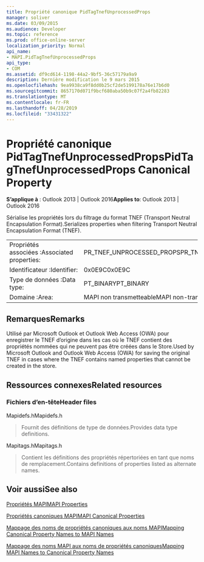 ```yaml
---
title: Propriété canonique PidTagTnefUnprocessedProps
manager: soliver
ms.date: 03/09/2015
ms.audience: Developer
ms.topic: reference
ms.prod: office-online-server
localization_priority: Normal
api_name:
- MAPI.PidTagTnefUnprocessedProps
api_type:
- COM
ms.assetid: df9cd614-1198-44a2-9bf5-36c57179a9a9
description: Dernière modification le 9 mars 2015
ms.openlocfilehash: 9ea9938ca9f8dd0b25cf2de5199178a76e17b6d0
ms.sourcegitcommit: 8657170d071f9bcf680aba50b9c07f2a4fb82283
ms.translationtype: MT
ms.contentlocale: fr-FR
ms.lasthandoff: 04/28/2019
ms.locfileid: "33431322"
---
```

# <a name="pidtagtnefunprocessedprops-canonical-property"></a><span data-ttu-id="5d547-103">Propriété canonique PidTagTnefUnprocessedProps</span><span class="sxs-lookup"><span data-stu-id="5d547-103">PidTagTnefUnprocessedProps Canonical Property</span></span>

  
  
<span data-ttu-id="5d547-104">**S’applique à** : Outlook 2013 | Outlook 2016</span><span class="sxs-lookup"><span data-stu-id="5d547-104">**Applies to**: Outlook 2013 | Outlook 2016</span></span> 
  
<span data-ttu-id="5d547-105">Sérialise les propriétés lors du filtrage du format TNEF (Transport Neutral Encapsulation Format).</span><span class="sxs-lookup"><span data-stu-id="5d547-105">Serializes properties when filtering Transport Neutral Encapsulation Format (TNEF).</span></span>
  
|||
|:-----|:-----|
|<span data-ttu-id="5d547-106">Propriétés associées :</span><span class="sxs-lookup"><span data-stu-id="5d547-106">Associated properties:</span></span>  <br/> |<span data-ttu-id="5d547-107">PR_TNEF_UNPROCESSED_PROPS</span><span class="sxs-lookup"><span data-stu-id="5d547-107">PR_TNEF_UNPROCESSED_PROPS</span></span>  <br/> |
|<span data-ttu-id="5d547-108">Identificateur :</span><span class="sxs-lookup"><span data-stu-id="5d547-108">Identifier:</span></span>  <br/> |<span data-ttu-id="5d547-109">0x0E9C</span><span class="sxs-lookup"><span data-stu-id="5d547-109">0x0E9C</span></span>  <br/> |
|<span data-ttu-id="5d547-110">Type de données :</span><span class="sxs-lookup"><span data-stu-id="5d547-110">Data type:</span></span>  <br/> |<span data-ttu-id="5d547-111">PT_BINARY</span><span class="sxs-lookup"><span data-stu-id="5d547-111">PT_BINARY</span></span>  <br/> |
|<span data-ttu-id="5d547-112">Domaine :</span><span class="sxs-lookup"><span data-stu-id="5d547-112">Area:</span></span>  <br/> |<span data-ttu-id="5d547-113">MAPI non transmetteable</span><span class="sxs-lookup"><span data-stu-id="5d547-113">MAPI non-transmittable</span></span>  <br/> |
   
## <a name="remarks"></a><span data-ttu-id="5d547-114">Remarques</span><span class="sxs-lookup"><span data-stu-id="5d547-114">Remarks</span></span>

<span data-ttu-id="5d547-115">Utilisé par Microsoft Outlook et Outlook Web Access (OWA) pour enregistrer le TNEF d’origine dans les cas où le TNEF contient des propriétés nommées qui ne peuvent pas être créées dans le Store.</span><span class="sxs-lookup"><span data-stu-id="5d547-115">Used by Microsoft Outlook and Outlook Web Access (OWA) for saving the original TNEF in cases where the TNEF contains named properties that cannot be created in the store.</span></span>
  
## <a name="related-resources"></a><span data-ttu-id="5d547-116">Ressources connexes</span><span class="sxs-lookup"><span data-stu-id="5d547-116">Related resources</span></span>

### <a name="header-files"></a><span data-ttu-id="5d547-117">Fichiers d’en-tête</span><span class="sxs-lookup"><span data-stu-id="5d547-117">Header files</span></span>

<span data-ttu-id="5d547-118">Mapidefs.h</span><span class="sxs-lookup"><span data-stu-id="5d547-118">Mapidefs.h</span></span>
  
> <span data-ttu-id="5d547-119">Fournit des définitions de type de données.</span><span class="sxs-lookup"><span data-stu-id="5d547-119">Provides data type definitions.</span></span>
    
<span data-ttu-id="5d547-120">Mapitags.h</span><span class="sxs-lookup"><span data-stu-id="5d547-120">Mapitags.h</span></span>
  
> <span data-ttu-id="5d547-121">Contient les définitions des propriétés répertoriées en tant que noms de remplacement.</span><span class="sxs-lookup"><span data-stu-id="5d547-121">Contains definitions of properties listed as alternate names.</span></span>
    
## <a name="see-also"></a><span data-ttu-id="5d547-122">Voir aussi</span><span class="sxs-lookup"><span data-stu-id="5d547-122">See also</span></span>



[<span data-ttu-id="5d547-123">Propriétés MAPI</span><span class="sxs-lookup"><span data-stu-id="5d547-123">MAPI Properties</span></span>](mapi-properties.md)
  
[<span data-ttu-id="5d547-124">Propriétés canoniques MAPI</span><span class="sxs-lookup"><span data-stu-id="5d547-124">MAPI Canonical Properties</span></span>](mapi-canonical-properties.md)
  
[<span data-ttu-id="5d547-125">Mappage des noms de propriétés canoniques aux noms MAPI</span><span class="sxs-lookup"><span data-stu-id="5d547-125">Mapping Canonical Property Names to MAPI Names</span></span>](mapping-canonical-property-names-to-mapi-names.md)
  
[<span data-ttu-id="5d547-126">Mappage des noms MAPI aux noms de propriétés canoniques</span><span class="sxs-lookup"><span data-stu-id="5d547-126">Mapping MAPI Names to Canonical Property Names</span></span>](mapping-mapi-names-to-canonical-property-names.md)

